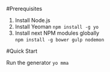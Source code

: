 #Prerequisites

1) Install Node.js
2) Install Yeoman ``` npm install -g yo ```
3) Install next NPM modules globally <br />
``` npm install -g bower gulp nodemon ```

#Quick Start

Run the generator ``` yo mma ```